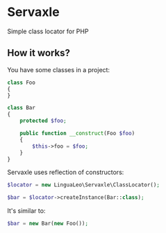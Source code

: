# Servaxle

Simple class locator for PHP

## How it works?

You have some classes in a project:

```php
class Foo
{
}

class Bar
{
    protected $foo;

    public function __construct(Foo $foo)
    {
        $this->foo = $foo;
    }
}
```

Servaxle uses reflection of constructors:

```php
$locator = new LinguaLeo\Servaxle\ClassLocator();

$bar = $locator->createInstance(Bar::class);
```

It's similar to:

```php
$bar = new Bar(new Foo());
```
